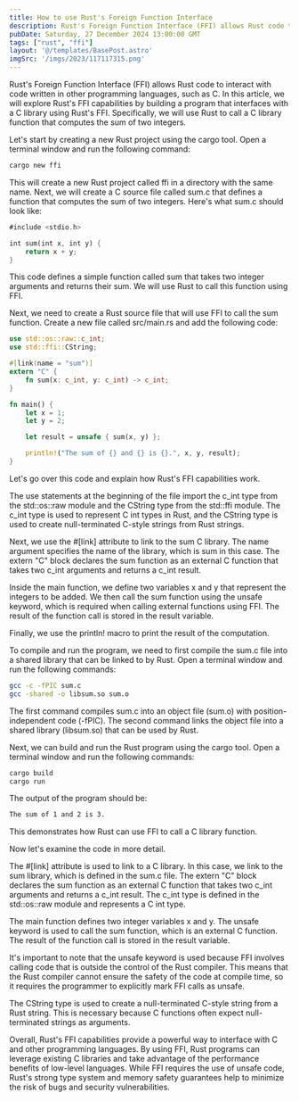 ```yaml
---
title: How to use Rust's Foreign Function Interface
description: Rust's Foreign Function Interface (FFI) allows Rust code to interact with code written in other programming languages, such as C. In this article, we will explore Rust's FFI capabilities by building a program that interfaces with a C library using Rust's FFI. Specifically, we will use Rust to call a C library function that computes the sum of two integers.
pubDate: Saturday, 27 December 2024 13:00:00 GMT
tags: ["rust", "ffi"]
layout: '@/templates/BasePost.astro'
imgSrc: '/imgs/2023/117117315.png'
---
```



Rust's Foreign Function Interface (FFI) allows Rust code to interact with code written in other programming languages, such as C. In this article, we will explore Rust's FFI capabilities by building a program that interfaces with a C library using Rust's FFI. Specifically, we will use Rust to call a C library function that computes the sum of two integers.

Let's start by creating a new Rust project using the cargo tool. Open a terminal window and run the following command:

```rust
cargo new ffi
```

This will create a new Rust project called ffi in a directory with the same name. Next, we will create a C source file called sum.c that defines a function that computes the sum of two integers. Here's what sum.c should look like:

```rust
#include <stdio.h>

int sum(int x, int y) {
    return x + y;
}
```

This code defines a simple function called sum that takes two integer arguments and returns their sum. We will use Rust to call this function using FFI.

Next, we need to create a Rust source file that will use FFI to call the sum function. Create a new file called src/main.rs and add the following code:

```rust
use std::os::raw::c_int;
use std::ffi::CString;

#[link(name = "sum")]
extern "C" {
    fn sum(x: c_int, y: c_int) -> c_int;
}

fn main() {
    let x = 1;
    let y = 2;

    let result = unsafe { sum(x, y) };

    println!("The sum of {} and {} is {}.", x, y, result);
}
```
Let's go over this code and explain how Rust's FFI capabilities work.

The use statements at the beginning of the file import the c_int type from the std::os::raw module and the CString type from the std::ffi module. The c_int type is used to represent C int types in Rust, and the CString type is used to create null-terminated C-style strings from Rust strings.

Next, we use the #[link] attribute to link to the sum C library. The name argument specifies the name of the library, which is sum in this case. The extern "C" block declares the sum function as an external C function that takes two c_int arguments and returns a c_int result.

Inside the main function, we define two variables x and y that represent the integers to be added. We then call the sum function using the unsafe keyword, which is required when calling external functions using FFI. The result of the function call is stored in the result variable.

Finally, we use the println! macro to print the result of the computation.

To compile and run the program, we need to first compile the sum.c file into a shared library that can be linked to by Rust. Open a terminal window and run the following commands:

```bash
gcc -c -fPIC sum.c
gcc -shared -o libsum.so sum.o
```

The first command compiles sum.c into an object file (sum.o) with position-independent code (-fPIC). The second command links the object file into a shared library (libsum.so) that can be used by Rust.

Next, we can build and run the Rust program using the cargo tool. Open a terminal window and run the following commands:

```rust
cargo build
cargo run
```

The output of the program should be:


```bash
The sum of 1 and 2 is 3.
```

This demonstrates how Rust can use FFI to call a C library function.

Now let's examine the code in more detail.

The #[link] attribute is used to link to a C library. In this case, we link to the sum library, which is defined in the sum.c file. The extern "C" block declares the sum function as an external C function that takes two c_int arguments and returns a c_int result. The c_int type is defined in the std::os::raw module and represents a C int type.

The main function defines two integer variables x and y. The unsafe keyword is used to call the sum function, which is an external C function. The result of the function call is stored in the result variable.

It's important to note that the unsafe keyword is used because FFI involves calling code that is outside the control of the Rust compiler. This means that the Rust compiler cannot ensure the safety of the code at compile time, so it requires the programmer to explicitly mark FFI calls as unsafe.

The CString type is used to create a null-terminated C-style string from a Rust string. This is necessary because C functions often expect null-terminated strings as arguments.

Overall, Rust's FFI capabilities provide a powerful way to interface with C and other programming languages. By using FFI, Rust programs can leverage existing C libraries and take advantage of the performance benefits of low-level languages. While FFI requires the use of unsafe code, Rust's strong type system and memory safety guarantees help to minimize the risk of bugs and security vulnerabilities.
